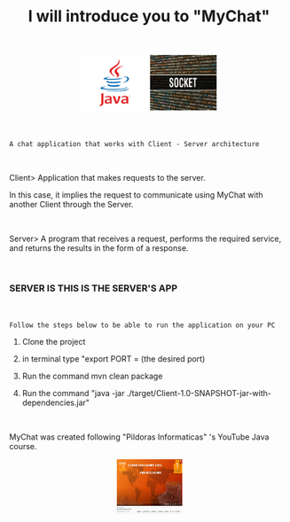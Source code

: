 


<div align="middle">
<h1>I will introduce you to "MyChat"</h1>
</div>



<br>
<br>
<div align="middle">
<img src="src/main/resources/java.png" height="100" width="120"/>
<img src="src/main/resources/sockets.jpg" height="100" width="120"/>
</div>
<br>
<br>

`A chat application that works with Client - Server architecture`

<br>

Client> Application that makes requests to the server.

In this case, it implies the request to communicate using MyChat
with another Client through the Server.

<br>

Server> A program that receives a request, performs the required
service, and returns the results in the form of a response.

<br>

###                   SERVER IS   THIS IS THE SERVER'S APP

<br>

`Follow the steps below to be able to run the application on your PC`

1) Clone the project

2) in terminal type "export PORT = (the desired port)

3) Run the command mvn clean package

4) Run the command "java -jar ./target/Client-1.0-SNAPSHOT-jar-with-dependencies.jar"


<br>

MyChat was created following "Pildoras Informaticas" 's YouTube Java course.
<br>
<div align="middle">
<img src="src/main/resources/javacourse.png" height="100" width="120"/>
</div>
<br>

